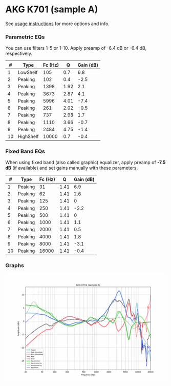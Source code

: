 # AKG K701 (sample A)
See [usage instructions](https://github.com/jaakkopasanen/AutoEq#usage) for more options and info.

### Parametric EQs
You can use filters 1-5 or 1-10. Apply preamp of -6.4 dB or -6.4 dB, respectively.

|   # | Type      |   Fc (Hz) |    Q |   Gain (dB) |
|-----|-----------|-----------|------|-------------|
|   1 | LowShelf  |       105 | 0.7  |         6.8 |
|   2 | Peaking   |       102 | 0.4  |        -2.5 |
|   3 | Peaking   |      1398 | 1.92 |         2.1 |
|   4 | Peaking   |      3673 | 2.87 |         4.1 |
|   5 | Peaking   |      5996 | 4.01 |        -7.4 |
|   6 | Peaking   |       261 | 2.02 |        -0.5 |
|   7 | Peaking   |       737 | 2.98 |         1.7 |
|   8 | Peaking   |      1110 | 3.66 |        -0.7 |
|   9 | Peaking   |      2484 | 4.75 |        -1.4 |
|  10 | HighShelf |     10000 | 0.7  |        -0.4 |

### Fixed Band EQs
When using fixed band (also called graphic) equalizer, apply preamp of **-7.5 dB** (if available) and set gains manually with these parameters.

|   # | Type    |   Fc (Hz) |    Q |   Gain (dB) |
|-----|---------|-----------|------|-------------|
|   1 | Peaking |        31 | 1.41 |         6.9 |
|   2 | Peaking |        62 | 1.41 |         2.6 |
|   3 | Peaking |       125 | 1.41 |         0   |
|   4 | Peaking |       250 | 1.41 |        -2.2 |
|   5 | Peaking |       500 | 1.41 |         0   |
|   6 | Peaking |      1000 | 1.41 |         1.1 |
|   7 | Peaking |      2000 | 1.41 |         0.5 |
|   8 | Peaking |      4000 | 1.41 |         1.8 |
|   9 | Peaking |      8000 | 1.41 |        -3.1 |
|  10 | Peaking |     16000 | 1.41 |        -0.4 |

### Graphs
![](./AKG%20K701%20(sample%20A).png)
